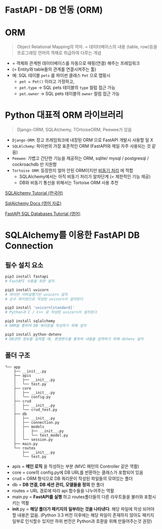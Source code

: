# FastAPI - DB 연동 (ORM)

# ORM
> Object Relational Mapping의 약자. 
> = 데이터베이스의 내용 (table, row)등을 프로그래밍 언어의 객채로 취급하여 다루는 개념
- = 객체와 관계현 데이터베이스를 자동으로 매핑(연결) 해주는 프레임워크
- (= Entity와 table들의 관계를 연결시켜주는 툴)
- 예: SQL 테이블 `pets` 를 파이썬 클래스 `Pet` 으로 맵핑시
    - `pet = Pet()` 이라고 가정하고,
    - `pet.type` -> SQL pets 테이블의 `type` 컬럼 접근 가능
    - `pet.owner` -> SQL pets 테이블의 `owner` 컬럼 접근 가능

# Python 대표적 ORM 라이브러리
> Django-ORM, SQLAlchemy, TOrtoiseORM, Peewee가 있음
- `Django-ORM`: 장고 프레임워크에 내장된 ORM 으로 FastAPI 개발시 사용할 일 X
- `SQLAlchemy`: 파이썬의 가장 표준적인 ORM (FastAPI와 제일 자주 사용되는 것 같음)
- `Peewee`: 가볍고 간단한 기능을 제공하는 ORM, sqlite/ mysql / postgresql / cockroachdb 만 지원함
- `Tortoise ORM`: 등장한지 얼마 안된 ORM이지만 [비동기 처리](https://github.com/junbeomchi99/TIL/blob/main/%EB%8F%99%EA%B8%B0%20vs%20%EB%B9%84%EB%8F%99%EA%B8%B0.md) 에 적합
    - SQLAlchemy에서는 아직 비동기 처리가 알파단계 (= 제한적인 기능 제공)
    - DB와 비동기 통신을 위해서는 Tortoise ORM 사용 추천 

[SQLAlchemy Tutorial (한국어)](https://soogoonsoogoonpythonists.github.io/sqlalchemy-for-pythonist/tutorial/1.%20%ED%8A%9C%ED%86%A0%EB%A6%AC%EC%96%BC%20%EA%B0%9C%EC%9A%94.html#%E1%84%80%E1%85%A2%E1%84%8B%E1%85%AD)

[SqlAlchemy Docs (영어 자료)](https://docs.sqlalchemy.org/en/14/orm/index.html)

[FastAPI SQL Databases Tutorial (영어)](https://fastapi.tiangolo.com/tutorial/sql-databases/)


# SQLAlchemy를 이용한 FastAPI DB Connection

## 필수 설치 요소
```python
pip3 install fastapi
# FastAPI 사용을 위한 설치

pip3 install uvicorn
# 파이썬 서버실행기인 uvicorn 설치
# 순수 파이썬으로 작성된 uvicorn이 설치된다

pip3 install 'uvicorn[standard]'
# Python과 C / C++ 로 작성된 uvicorn이 설치된다

pip3 install sqlalchemy
# ORM을 통하여 DB 쿼리문을 작성하기 위해 설치

pip3 install python-dotenv
# DB관련 정보를 입력할 때, 환경변수를 통하여 내용을 입력하기 위해 dotenv 설치
```

## 폴더 구조
```
└── app
    ├── __init__.py
    ├── apis
    │   ├── __init__.py
    │   └── test.py
    ├── core
    │   ├── __init__.py
    │   └── config.py
    ├── crud
    │   ├── __init__.py
    │   └── crud_test.py
    ├── db
    │   ├── __init__.py
    │   ├── connection.py
    │   ├── models
    │   │   ├── __init__.py
    │   │   └── test_model.py
    │   └── session.py
    ├── main.py
    └── routes
        ├── __init__.py
        └── test.py

```
- apis = __메인 로직__ 을 작성하는 부분 (MVC 패턴의 Controller 같은 역활)
- core = core의 config.py에 DB URL를 반환하는 클래스가 포함되어 있음
- crud = ORM 형식으로 DB 쿼리문이 작성된 파일들의 모여있는 폴더
- db = __DB 연결, DB 세션 관리, 모델들을 정의__ 한 폴더
- routes = URL 경로에 따라 api 함수들을 나누어주는 역활
- main.py = __FastAPI를 실행__ 하고 routes폴더들의 다른 라우트들을 불러와 포함시키는 역활
- __init__.py = __해당 폴더가 패키지의 일부라는 것을 나타낸다__. 해당 파일에 작성 되어야 할 내용은 없음. (Python 3.3 버전 이후에는 해당 파일이 존재하지 않아도 패키지 일부로 인식할수 있지만 하위 번전은 Python과 호환을 위해 만들어주는것 권장)

